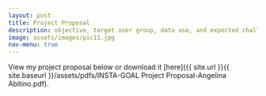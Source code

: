 ```yaml
---
layout: post
title: Project Proposal
description: objective, target user group, data use, and expected challenges 
image: assets/images/pic11.jpg
nav-menu: true
---
```


View my project proposal below or download it [here]({{ site.url }}{{ site.baseurl }}/assets/pdfs/INSTA-GOAL Project Proposal-Angelina Abitino.pdf). 

<center><object data="{{ site.url }}{{ site.baseurl }}/assets/pdfs/INSTA-GOAL Project Proposal-Angelina Abitino.pdf" width="1000" height="1000" type="application/pdf"></object></center>
